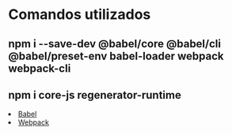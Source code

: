 # Comandos utilizados

## npm i --save-dev @babel/core @babel/cli @babel/preset-env babel-loader webpack webpack-cli

## npm i core-js regenerator-runtime

<li><a href="https://babeljs.io/">Babel</a></li>
<li><a href="https://webpack.js.org/">Webpack</a></li>

